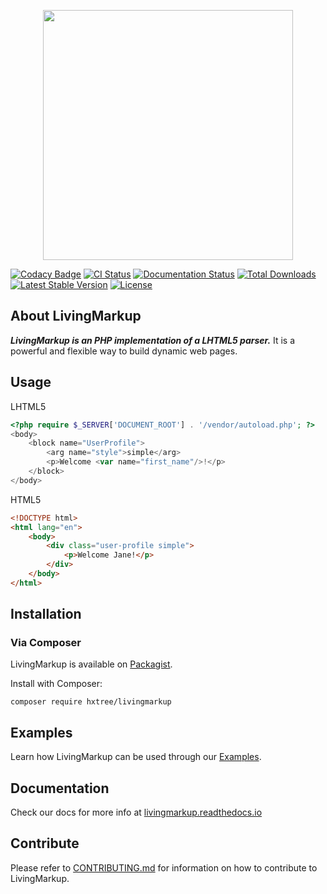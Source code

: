 <p align="center"><img src="https://github.com/hxtree/LivingMarkup/raw/master/assets/images/logo/434x100.jpg" width="400"></p>

[![Codacy Badge](https://api.codacy.com/project/badge/Grade/bfc76aaebde44a7fa239963e54883755)](https://app.codacy.com/manual/hxtree/LivingMarkup?utm_source=github.com&utm_medium=referral&utm_content=hxtree/LivingMarkup&utm_campaign=Badge_Grade_Dashboard)
[![CI Status](https://github.com/hxtree/livingMarkup/workflows/CI/badge.svg)](https://github.com/hxtree/livingMarkup/actions)
[![Documentation Status](https://readthedocs.org/projects/livingmarkup/badge/?version=latest)](https://livingmarkup.readthedocs.io/en/latest/?badge=latest)
[![Total Downloads](https://poser.pugx.org/hxtree/livingmarkup/downloads)](https://packagist.org/packages/hxtree/livingmarkup) [![Latest Stable Version](https://poser.pugx.org/hxtree/livingmarkup/v/stable)](https://packagist.org/packages/hxtree/livingmarkup) 
[![License](https://poser.pugx.org/hxtree/livingmarkup/license)](https://packagist.org/packages/hxtree/livingmarkup)

## About LivingMarkup
***LivingMarkup is an PHP implementation of a LHTML5 parser.*** It is a powerful and flexible way to build dynamic web pages.

## Usage

LHTML5
```PHP
<?php require $_SERVER['DOCUMENT_ROOT'] . '/vendor/autoload.php'; ?>
<body>
    <block name="UserProfile">
        <arg name="style">simple</arg>
        <p>Welcome <var name="first_name"/>!</p>
    </block>
</body>
```
HTML5
```html
<!DOCTYPE html>
<html lang="en">
    <body>
        <div class="user-profile simple">
            <p>Welcome Jane!</p>
        </div>
    </body>
</html>
```

## Installation

### Via Composer
LivingMarkup is available on [Packagist](https://packagist.org/packages/hxtree/livingMarkup).

Install with Composer:
```shell script
composer require hxtree/livingmarkup
```

## Examples
Learn how LivingMarkup can be used through our [Examples](https://github.com/hxtree/LivingMarkup/blob/master/examples/README.md).

## Documentation
Check our docs for more info at [livingmarkup.readthedocs.io](https://livingmarkup.readthedocs.io)

## Contribute

Please refer to [CONTRIBUTING.md](https://github.com/hxtree/LivingMarkup/blob/master/.github/workflows/CONTRIBUTING.md) for 
information on how to contribute to LivingMarkup.